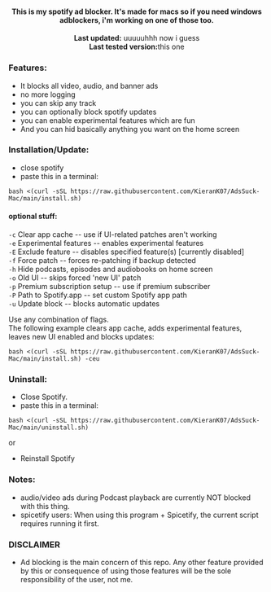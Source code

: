     

<center>
    <h4 align="center">This is my spotify ad blocker. It's made for macs so if you need windows adblockers, i'm working on one of those too.</h4>
    <p align="center">
        <strong>Last updated:</strong> uuuuuhhh now i guess <br>
        <strong>Last tested version:</strong>this one
    </p> 
</center>

### Features:

- It blocks all video, audio, and banner ads
- no more logging
- you can skip any track
- you can optionally block spotify updates
- you can enable experimental features which are fun
- And you can hid basically anything you want on the home screen
### Installation/Update:

- close spotify
- paste this in a terminal:

```
bash <(curl -sSL https://raw.githubusercontent.com/KieranK07/AdsSuck-Mac/main/install.sh)
```

#### optional stuff:
`-c`  Clear app cache -- use if UI-related patches aren't working  
`-e`  Experimental features -- enables experimental features  
`-E`  Exclude feature -- disables specified feature(s) [currently disabled]  
`-f`  Force patch -- forces re-patching if backup detected  
`-h`  Hide podcasts, episodes and audiobooks on home screen  
`-o`  Old UI -- skips forced 'new UI' patch  
`-p`  Premium subscription setup -- use if premium subscriber  
`-P`  Path to Spotify.app -- set custom Spotify app path  
`-u`  Update block -- blocks automatic updates  

Use any combination of flags.  
The following example clears app cache, adds experimental features, leaves new UI enabled and blocks updates:
    
```
bash <(curl -sSL https://raw.githubusercontent.com/KieranK07/AdsSuck-Mac/main/install.sh) -ceu
```


### Uninstall:

- Close Spotify.
- paste this in a terminal:

```
bash <(curl -sSL https://raw.githubusercontent.com/KieranK07/AdsSuck-Mac/main/uninstall.sh)
```

or

- Reinstall Spotify

### Notes:

- audio/video ads during Podcast playback are currently NOT blocked with this thing.
- spicetify users: When using this program + Spicetify, the current script requires running it first.

### DISCLAIMER

- Ad blocking is the main concern of this repo. Any other feature provided by this or consequence of using those features will be the sole responsibility of the user, not me.

